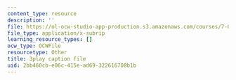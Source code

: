 ```yaml
---
content_type: resource
description: ''
file: https://ol-ocw-studio-app-production.s3.amazonaws.com/courses/7-016-introductory-biology-fall-2018/2bb460cbe06c415ead69322616708b1b_L4tEwAsVW0I.srt
file_type: application/x-subrip
learning_resource_types: []
ocw_type: OCWFile
resourcetype: Other
title: 3play caption file
uid: 2bb460cb-e06c-415e-ad69-322616708b1b
---
```

